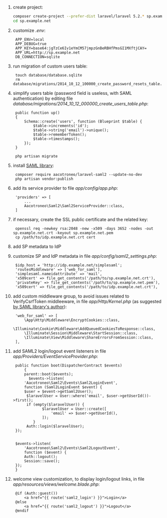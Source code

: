 
1. create project:

    ```bash
    composer create-project --prefer-dist laravel/laravel 5.2.* sp.example.net --no-dev
    cd sp.example.net
    ```

1. customize *.env*:

        APP_ENV=local
        APP_DEBUG=true
        APP_KEY=base64:jgTzCe6Iv1eYmCM57jmpzGnBeRBHfPmsGI1MXftjCAY=
        APP_URL=http://sp.example.net
        DB_CONNECTION=sqlite

1. run migration of custom users table:

        touch database/database.sqlite
        rm database/migrations/2014_10_12_100000_create_password_resets_table.php

1. simplify users table (password field is useless, with SAML authentication) by editing file *database/migrations/2014_10_12_000000_create_users_table.php*:

        public function up()
        {
            Schema::create('users', function (Blueprint $table) {
                $table->increments('id');
                $table->string('email')->unique();
                $table->rememberToken();
                $table->timestamps();
            });
        }

        php artisan migrate

1. install [SAML library](https://github.com/aacotroneo/laravel-saml2):

        composer require aacotroneo/laravel-saml2 --update-no-dev
        php artisan vendor:publish

1. add its service provider to file *app/config/app.php*:

        'providers' => [
            ...
            Aacotroneo\Saml2\Saml2ServiceProvider::class,
        ]

1. if necessary, create the SSL public certificate and the related key:

        openssl req -newkey rsa:2048 -new -x509 -days 3652 -nodes -out sp.example.net.crt -keyout sp.example.net.pem
        cp /path/to/idp.example.net.crt cert

1. add SP metadata to IdP

1. customize SP and IdP metadata in file *app/config/saml2_settings.php*:

        $idp_host = 'http://idp.example.net/simplesaml';
        'routesMiddleware' => ['web_for_saml'],
        'simplesaml.nameidattribute' => 'mail',
        'x509cert' => file_get_contents('/path/to/sp.example.net.crt'),
        'privateKey' => file_get_contents('/path/to/sp.example.net.pem'),
        'x509cert' => file_get_contents('/path/to/idp.example.net.crt'),

1. add custom middleware group, to avoid issues related to VerifyCsrfToken middleeware, in file *app/Http/Kernel.php* (as suggested [by SAML library's author](https://github.com/aacotroneo/laravel-saml2/issues/7)):

        'web_for_saml' => [
            \App\Http\Middleware\EncryptCookies::class,
            \Illuminate\Cookie\Middleware\AddQueuedCookiesToResponse::class,
            \Illuminate\Session\Middleware\StartSession::class,
            \Illuminate\View\Middleware\ShareErrorsFromSession::class,
        ],

1. add SAML2 login/logout event listeners in file *app/Providers/EventServiceProvider.php*:

        public function boot(DispatcherContract $events)
            {
            parent::boot($events);
		      $events->listen(
			'Aacotroneo\Saml2\Events\Saml2LoginEvent',
			function (Saml2LoginEvent $event) {
            $user = $event->getSaml2User();
             $laravelUser = User::where('email', $user->getUserId())->first();
             if (empty($laravelUser)) {
             		$laravelUser = User::create([
             			'email' => $user->getUserId(),
             		]);
             	}
             Auth::login($laravelUser);
        });


        $events->listen(
        	'Aacotroneo\Saml2\Events\Saml2LogoutEvent',
        	function ($event) {
            Auth::logout();
            Session::save();
        });
        }
    
1. welcome view customization, to display login/logout links, in file *app/resources/views/welcome.blade.php*:

        @if (Auth::guest())
            <a href="{{ route('saml2_login') }}">Login</a>
        @else
            <a href="{{ route('saml2_logout') }}">Logout</a>
        @endif
